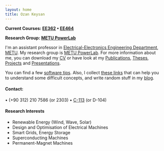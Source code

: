 ```yaml
---
layout: home
title: Ozan Keysan
---
```


**Current Courses: [EE362](/ee362) <span class="meta">&#8226;</span> [EE464](/ee464)**

**Research Group: [METU PowerLab](http://power.eee.metu.edu.tr/)**

<!--

**[STAR Projects-2016](/star)**

-->

I'm an assistant professor in  [Electrical-Electronics Engineering Department](http://www.eee.metu.edu.tr), [METU](http://www.metu.edu.tr). My research group is  [METU PowerLab](http://power.eee.metu.edu.tr/). For more information about me, you can download my [CV](/cv) or have look at my [Publications](/papers), [Theses](/theses), [Projects](/projects) and [Presentations](/presentations). 

You can find a few [software tips](/tips). Also, I collect [these links](/explained) that can help you to understand some difficult concepts, and write random stuff in my [blog](/blog).

#### Contact:

<p> <script type="text/javascript">
// http://csarven.ca/hiding-email-addresses
    var string1 = "keysan";
    var string2 = "@";
    var string3 = "metu.edu.tr";
    var string4 = string1 + string2 + string3;
    document.write("<a href=" + "mail" + "to:" + string1 + string2 + string3 + ">" + string4 + "</a>");

</script>

<span class="meta">&#8226;</span>
(+90 312) 210 7586 (or 2303) <span class="meta">&#8226;</span>  <a href="https://goo.gl/maps/R5v5jXpoozx">C-113</a> (or D-104) </p>

#### Research Interests

- Renewable Energy (Wind, Wave, Solar)
- Design and Optimisation of Electrical Machines
- Smart Grids, Energy Storage
- Superconducting Machines
- Permanent-Magnet Machines
